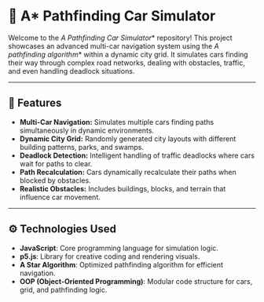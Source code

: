 # 🚗 A* Pathfinding Car Simulator

Welcome to the **A* Pathfinding Car Simulator** repository! This project showcases an advanced multi-car navigation system using the **A* pathfinding algorithm** within a dynamic city grid. It simulates cars finding their way through complex road networks, dealing with obstacles, traffic, and even handling deadlock situations.

---

## 🚀 Features

- **Multi-Car Navigation:** Simulates multiple cars finding paths simultaneously in dynamic environments.
- **Dynamic City Grid:** Randomly generated city layouts with different building patterns, parks, and swamps.
- **Deadlock Detection:** Intelligent handling of traffic deadlocks where cars wait for paths to clear.
- **Path Recalculation:** Cars dynamically recalculate their paths when blocked by obstacles.
- **Realistic Obstacles:** Includes buildings, blocks, and terrain that influence car movement.

---

## ⚙️ Technologies Used

- **JavaScript**: Core programming language for simulation logic.
- **p5.js**: Library for creative coding and rendering visuals.
- **A Star Algorithm**: Optimized pathfinding algorithm for efficient navigation.
- **OOP (Object-Oriented Programming)**: Modular code structure for cars, grid, and pathfinding logic.
